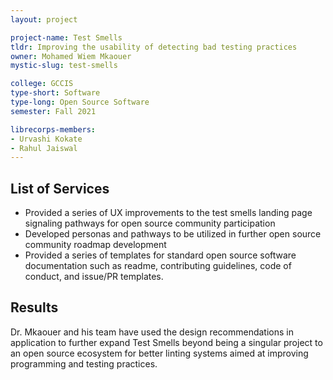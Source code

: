 ```yaml
---
layout: project

project-name: Test Smells
tldr: Improving the usability of detecting bad testing practices
owner: Mohamed Wiem Mkaouer
mystic-slug: test-smells

college: GCCIS
type-short: Software
type-long: Open Source Software
semester: Fall 2021

librecorps-members:
- Urvashi Kokate
- Rahul Jaiswal
---
```


## List of Services
- Provided a series of UX improvements to the test smells landing page signaling pathways for open source community participation
- Developed personas and pathways to be utilized in further open source community roadmap development
- Provided a series of templates for standard open source software documentation such as readme, contributing guidelines, code of conduct, and issue/PR templates.

## Results

Dr. Mkaouer and his team have used the design recommendations in application to further expand Test Smells beyond being a singular project to an open source ecosystem for better linting systems aimed at improving programming and testing practices.
